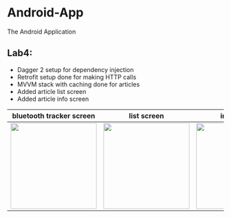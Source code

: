 # Android-App
The Android Application
## Lab4:
- Dagger 2 setup for dependency injection
- Retrofit setup done for making HTTP calls
- MVVM stack with caching done for articles
- Added article list screen
- Added article info screen

| bluetooth tracker screen | list screen | info screen |
|--------------------------|-------------|-------------|
|<img src="https://trello-attachments.s3.amazonaws.com/5fcb8c64ded68159098972d9/1080x2340/9a7a6da4d46a95bd04493887c52ea598/Screenshot_20201205-191541.jpg" width="200" />|<img src="https://trello-attachments.s3.amazonaws.com/5f9d36313ae6426434166c70/1080x2340/45895704a277c9f0f61595d5c68b7672/Screenshot_20201101-182737.jpg" width="200" />|<img src="https://trello-attachments.s3.amazonaws.com/5f9d36313ae6426434166c70/1080x2340/8cb0d17cf82928650bdac5d3723fccec/Screenshot_20201101-194448.jpg" width="200" />|
